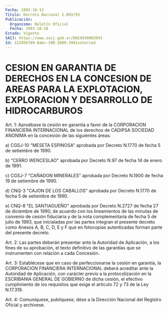 ```yaml
---
Fecha: 1993-10-13
Título: Decreto Nacional 2.093/93
Publicación:
  Organismo: Boletín Oficial
  Fecha: 1993-10-18
Estado: Vigente
SAIJ: https://www.saij.gob.ar/DN19930002093
Id: 123456789-0abc-390-2000-3991soterced
---
```

# CESION EN GARANTIA DE DERECHOS EN LA CONCESION DE AREAS PARA LA EXPLOTACION, EXPLORACION Y DESARROLLO DE HIDROCARBUROS

<a id="1"></a>
Art.  1:  Apruébase  la  cesión  en  garantía  a  favor  de la CORPORACION  FINANCIERA  INTERNACIONAL  de  los derechos de CADIPSA SOCIEDAD  ANONIMA  en  la  concesión  de las siguientes  áreas:

a) CGSJ-10 "MESETA ESPINOSA" aprobada  por Decreto N.1770 de fecha 5 de setiembre de 1990.

b) "CERRO WENCESLAO" aprobada por Decreto  N.97  de  fecha  14  de enero de 1991.

c)  CGSJ-7  "CAÑADON  MINERALES"  aprobada  por  Decreto N.1900 de fecha 19 de setiembre de 1990.

d)  CNQ-3 "CAJON DE LOS CABALLOS" aprobada por Decreto  N.1770  de fecha 5 de setiembre de 1990.

e) CNQ-8  "EL SANTIAGUEÑO" aprobada por Decreto N.2727 de fecha 27 de diciembre  de  1990,  de  acuerdo  con  los  lineamientos de las minutas de convenio de cesión fiduciaria y de la nota complementaria  de  fecha  5 de julio de 1993, que inicialadas  por las partes integran el presente  decreto  como Anexos A, B, C, D, E y  F  que  en  fotocopias  autenticadas forman parte  del  presente decreto.

<a id="2"></a>
Art.  2:  Las  partes  deberán  presentar ante la Autoridad de Aplicación, a los fines de su aprobación,  el  texto  definitivo de las  garantías  que  se instrumenten con relación a cada Concesión.

<a id="3"></a>
Art. 3: Establécese que en caso de perfeccionarse la cesión en garantía,  la CORPORACION FINANCIERA INTERNACIONAL deberá acreditar ante  la  Autoridad   de  Aplicación,  con  carácter  previo  a  la protocolización en la  ESCRIBANIA  GENERAL  DE  GOBIERNO  de  dicha cesión,  el  efectivo  cumplimiento  de los requisitos que exige el artículo 72 y 73 de la Ley N.17.319.

<a id="4"></a>
Art.  4: Comuníquese, publíquese, dése a la Dirección Nacional del Registro Oficial y archívese.